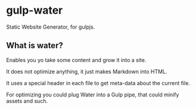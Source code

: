 # gulp-water
Static Website Generator, for gulpjs.

## What is water?
Enables you yo take some content and grow it into a site.

It does not optimize anything, it just makes Markdown into HTML.

It uses a special header in each file to get meta-data about the current file.

For optimizing you could plug Water into a Gulp pipe, that could minify assets and such.
